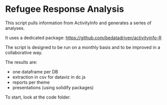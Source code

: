 Refugee Response Analysis
============

This script pulls information from ActivityInfo and generates a series of analyses.

It uses a dedicated package: https://github.com/bedatadriven/activityinfo-R


The script is designed to be run on a monthly basis and to be improved in a collaborative way.

The results are:

- one dataframe per DB 
- extraction in csv for dataviz in dc.js
- reports per theme
- presentations (using solidify packages)

To start, look at the code folder.
